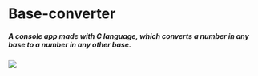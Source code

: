 # Base-converter
##### A console app made with C language, which converts a number in any base to a number in any other base.

<img src="https://img.shields.io/badge/c%20-%2300599C.svg?&style=for-the-badge&logo=c&logoColor=white"/>

